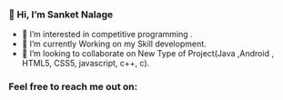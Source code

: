 ### 👋 Hi, I’m Sanket Nalage   
- 👀 I’m interested in competitive programming .
- 🌱 I’m currently Working on my Skill development.
- 💞️ I’m looking to collaborate on New Type of Project(Java ,Android , HTML5, CSS5, javascript, c++, c).

<h3 align="left">Feel free to reach me out on:</h3>
<p align="left">




<!--
**SanketNalage/SanketNalage** is a ✨ _special_ ✨ repository because its `README.md` (this file) appears on your GitHub profile.
-
Here are some ideas to get you started:

- 👋 Hi, I’m Sanket Nalage   
- 👀 I’m interested in competitive programming .
- 🌱 I’m currently Working on me Skill development.
- 💞️ I’m looking to collaborate on New Type of Project.
-->
